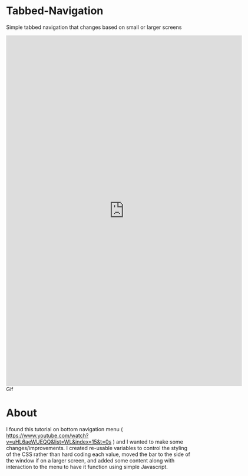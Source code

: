# Tabbed-Navigation
Simple tabbed navigation that changes based on small or larger screens

<iframe src='https://gfycat.com/ifr/WhisperedIllfatedHorseshoecrab' frameborder='0' scrolling='no' allowfullscreen width='640' height='952'></iframe>
Gif

# About
I found this tutorial on bottom navigation menu ( https://www.youtube.com/watch?v=uHL6aeWUEQQ&list=WL&index=15&t=0s )
and I wanted to make some changes/improvements. 
I created re-usable variables to control the styling of the CSS rather than hard coding each value, moved the bar
to the side of the window if on a larger screen, and added some content along with interaction to the 
menu to have it function using simple Javascript.
